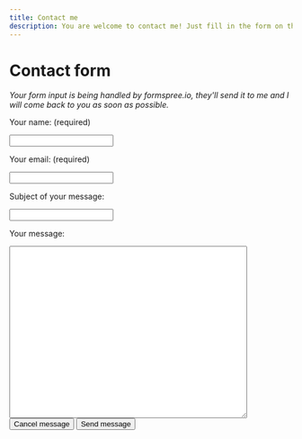 ```yaml
---
title: Contact me
description: You are welcome to contact me! Just fill in the form on this page.
---
```


# Contact form

<html>
<i>Your form input is being handled by formspree.io, they'll send it to me and I will come back to you as soon as possible.</i>
<form action="https://formspree.io/marnix2813@hotmail.com" method="POST" />
<label><p>Your name: (required)</p>
<input type="text" name="name" required/></label>
<label><p>Your email: (required)</p>
<input type="email" name="email" required/></label>
<label><p>Subject of your message:</p>
<input type="text" name="subject"/></label><br>
<label><p>Your message:</p>
<textarea type="text" name="message" ROWS="20" COLS="50" required></textarea></label>
<BUTTON TYPE="reset">Cancel message</BUTTON>
<BUTTON TYPE="submit">Send message</BUTTON>
</form>
</html>
